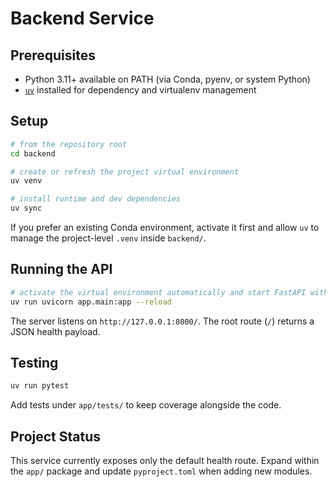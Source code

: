 # Backend Service

## Prerequisites
- Python 3.11+ available on PATH (via Conda, pyenv, or system Python)
- [`uv`](https://github.com/astral-sh/uv#installation) installed for dependency and virtualenv management

## Setup
```bash
# from the repository root
cd backend

# create or refresh the project virtual environment
uv venv

# install runtime and dev dependencies
uv sync
```

If you prefer an existing Conda environment, activate it first and allow `uv` to manage the project-level `.venv` inside `backend/`.

## Running the API
```bash
# activate the virtual environment automatically and start FastAPI with reload
uv run uvicorn app.main:app --reload
```
The server listens on `http://127.0.0.1:8000/`. The root route (`/`) returns a JSON health payload.

## Testing
```bash
uv run pytest
```
Add tests under `app/tests/` to keep coverage alongside the code.

## Project Status
This service currently exposes only the default health route. Expand within the `app/` package and update `pyproject.toml` when adding new modules.
